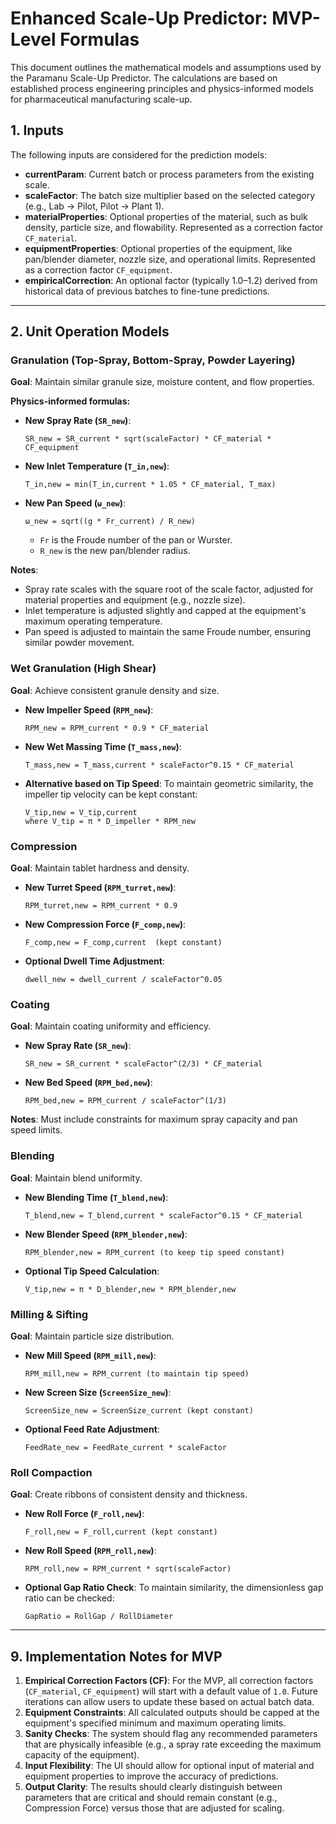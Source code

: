 # Enhanced Scale-Up Predictor: MVP-Level Formulas

This document outlines the mathematical models and assumptions used by the Paramanu Scale-Up Predictor. The calculations are based on established process engineering principles and physics-informed models for pharmaceutical manufacturing scale-up.

## 1. Inputs

The following inputs are considered for the prediction models:

-   **currentParam**: Current batch or process parameters from the existing scale.
-   **scaleFactor**: The batch size multiplier based on the selected category (e.g., Lab → Pilot, Pilot → Plant 1).
-   **materialProperties**: Optional properties of the material, such as bulk density, particle size, and flowability. Represented as a correction factor `CF_material`.
-   **equipmentProperties**: Optional properties of the equipment, like pan/blender diameter, nozzle size, and operational limits. Represented as a correction factor `CF_equipment`.
-   **empiricalCorrection**: An optional factor (typically 1.0–1.2) derived from historical data of previous batches to fine-tune predictions.

---

## 2. Unit Operation Models

### Granulation (Top-Spray, Bottom-Spray, Powder Layering)

**Goal**: Maintain similar granule size, moisture content, and flow properties.

**Physics-informed formulas:**

-   **New Spray Rate (`SR_new`)**:
    ```
    SR_new = SR_current * sqrt(scaleFactor) * CF_material * CF_equipment
    ```
-   **New Inlet Temperature (`T_in,new`)**:
    ```
    T_in,new = min(T_in,current * 1.05 * CF_material, T_max)
    ```
-   **New Pan Speed (`ω_new`)**:
    ```
    ω_new = sqrt((g * Fr_current) / R_new)
    ```
    -   `Fr` is the Froude number of the pan or Wurster.
    -   `R_new` is the new pan/blender radius.

**Notes**:
-   Spray rate scales with the square root of the scale factor, adjusted for material properties and equipment (e.g., nozzle size).
-   Inlet temperature is adjusted slightly and capped at the equipment's maximum operating temperature.
-   Pan speed is adjusted to maintain the same Froude number, ensuring similar powder movement.

### Wet Granulation (High Shear)

**Goal**: Achieve consistent granule density and size.

-   **New Impeller Speed (`RPM_new`)**:
    ```
    RPM_new = RPM_current * 0.9 * CF_material
    ```
-   **New Wet Massing Time (`T_mass,new`)**:
    ```
    T_mass,new = T_mass,current * scaleFactor^0.15 * CF_material
    ```
-   **Alternative based on Tip Speed**: To maintain geometric similarity, the impeller tip velocity can be kept constant:
    ```
    V_tip,new = V_tip,current
    where V_tip = π * D_impeller * RPM_new
    ```

### Compression

**Goal**: Maintain tablet hardness and density.

-   **New Turret Speed (`RPM_turret,new`)**:
    ```
    RPM_turret,new = RPM_current * 0.9
    ```
-   **New Compression Force (`F_comp,new`)**:
    ```
    F_comp,new = F_comp,current  (kept constant)
    ```
-   **Optional Dwell Time Adjustment**:
    ```
    dwell_new = dwell_current / scaleFactor^0.05
    ```

### Coating

**Goal**: Maintain coating uniformity and efficiency.

-   **New Spray Rate (`SR_new`)**:
    ```
    SR_new = SR_current * scaleFactor^(2/3) * CF_material
    ```
-   **New Bed Speed (`RPM_bed,new`)**:
    ```
    RPM_bed,new = RPM_current / scaleFactor^(1/3)
    ```
**Notes**: Must include constraints for maximum spray capacity and pan speed limits.

### Blending

**Goal**: Maintain blend uniformity.

-   **New Blending Time (`T_blend,new`)**:
    ```
    T_blend,new = T_blend,current * scaleFactor^0.15 * CF_material
    ```
-   **New Blender Speed (`RPM_blender,new`)**:
    ```
    RPM_blender,new = RPM_current (to keep tip speed constant)
    ```
-   **Optional Tip Speed Calculation**:
    ```
    V_tip,new = π * D_blender,new * RPM_blender,new
    ```

### Milling & Sifting

**Goal**: Maintain particle size distribution.

-   **New Mill Speed (`RPM_mill,new`)**:
    ```
    RPM_mill,new = RPM_current (to maintain tip speed)
    ```
-   **New Screen Size (`ScreenSize_new`)**:
    ```
    ScreenSize_new = ScreenSize_current (kept constant)
    ```
-   **Optional Feed Rate Adjustment**:
    ```
    FeedRate_new = FeedRate_current * scaleFactor
    ```

### Roll Compaction

**Goal**: Create ribbons of consistent density and thickness.

-   **New Roll Force (`F_roll,new`)**:
    ```
    F_roll,new = F_roll,current (kept constant)
    ```
-   **New Roll Speed (`RPM_roll,new`)**:
    ```
    RPM_roll,new = RPM_current * sqrt(scaleFactor)
    ```
-   **Optional Gap Ratio Check**: To maintain similarity, the dimensionless gap ratio can be checked:
    ```
    GapRatio = RollGap / RollDiameter
    ```

---

## 9. Implementation Notes for MVP

1.  **Empirical Correction Factors (CF)**: For the MVP, all correction factors (`CF_material`, `CF_equipment`) will start with a default value of `1.0`. Future iterations can allow users to update these based on actual batch data.
2.  **Equipment Constraints**: All calculated outputs should be capped at the equipment's specified minimum and maximum operating limits.
3.  **Sanity Checks**: The system should flag any recommended parameters that are physically infeasible (e.g., a spray rate exceeding the maximum capacity of the equipment).
4.  **Input Flexibility**: The UI should allow for optional input of material and equipment properties to improve the accuracy of predictions.
5.  **Output Clarity**: The results should clearly distinguish between parameters that are critical and should remain constant (e.g., Compression Force) versus those that are adjusted for scaling.
